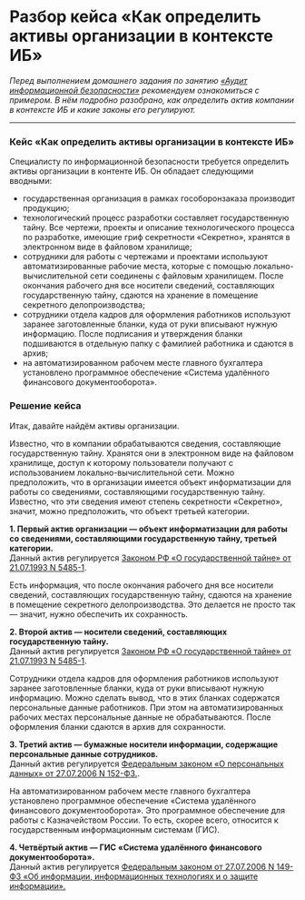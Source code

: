 # Разбор кейса «Как определить активы организации в контексте ИБ»

*Перед выполнением домашнего задания по занятию [«Аудит информационной безопасности»](https://github.com/netology-code/ibb-homeworks/blob/IBB-33/03_audit_IS/README.md) рекомендуем ознакомиться с примером. В нём подробно разобрано, как определить актив компании в контексте ИБ и какие законы его регулируют.*

--- 
### Кейс «Как определить активы организации в контексте ИБ»

Специалисту по информационной безопасности требуется определить активы организации в контенте ИБ. Он обладает следующими вводными: 

- государственная организация в рамках гособоронзаказа производит продукцию;
- технологический процесс разработки составляет государственную тайну. Все чертежи, проекты и описание технологического процесса по разработке, имеющие гриф секретности «Секретно», хранятся в электронном виде в файловом хранилище;
- сотрудники для работы с чертежами и проектами используют автоматизированные рабочие места, которые с помощью локально-вычислительной сети соединены с файловым хранилищем. После окончания рабочего дня все носители сведений, составляющих государственную тайну, сдаются на хранение в помещение секретного делопроизводства;
- сотрудники отдела кадров для оформления работников используют заранее заготовленные бланки, куда от руки вписывают нужную информацию. После подписания и утверждения бланки подшиваются в отдельную папку с фамилией работника и сдаются в архив;
- на автоматизированном рабочем месте главного бухгалтера установлено программное обеспечение «Система удалённого финансового документооборота».


### Решение кейса

Итак, давайте найдём активы организации. 

Известно, что в компании обрабатываются сведения, составляющие государственную тайну. Хранятся они в электронном виде на файловом хранилище, доступ к которому пользователи получают с использованием локально-вычислительной сети. Можно предположить, что в организации имеется объект информатизации для работы со сведениями, составляющими государственную тайну. Известно, что эти сведения имеют степень секретности «Секретно», значит, можно предположить, что объект третьей категории.  

**1. Первый актив организации — объект информатизации для работы со сведениями, составляющими государственную тайну, третьей категории.**  
Данный актив регулируется [Законом РФ «О государственной тайне» от 21.07.1993 N 5485-1](https://www.consultant.ru/document/cons_doc_LAW_2481/).

Есть информация, что после окончания рабочего дня все носители сведений, составляющих государственную тайну, сдаются на хранение в помещение секретного делопроизводства. Это делается не просто так — значит, нужно обеспечить их сохранность. 

**2. Второй актив — носители сведений, составляющих государственную тайну.**  
Данный актив регулируется [ Законом РФ «О государственной тайне» от 21.07.1993 N 5485-1](https://www.consultant.ru/document/cons_doc_LAW_2481/).

Сотрудники отдела кадров для оформления работников используют заранее заготовленные бланки, куда от руки вписывают нужную информацию. Можно сделать вывод, что в этих бланках содержатся персональные данные работников. При этом на автоматизированных рабочих местах персональные данные не обрабатываются. После оформления бланки сдаются в архив для сохранности.

**3. Третий актив — бумажные носители информации, содержащие персональные данные сотрудников.**  
Данный актив регулируется [Федеральным законом «О персональных данных» от 27.07.2006 N 152-ФЗ.](https://www.consultant.ru/document/cons_doc_LAW_61801/).

На автоматизированном рабочем месте главного бухгалтера установлено программное обеспечение «Система удалённого финансового документооборота». Это программное обеспечение для работы с Казначейством России. То есть, скорее всего, относится к государственным информационным системам (ГИС).

**4. Четвёртый актив — ГИС «Система удалённого финансового документооборота».**  
Данный актив регулируется [Федеральным законом от 27.07.2006 N 149-ФЗ «Об информации, информационных технологиях и о защите информации».](https://www.consultant.ru/document/cons_doc_LAW_61798/)
